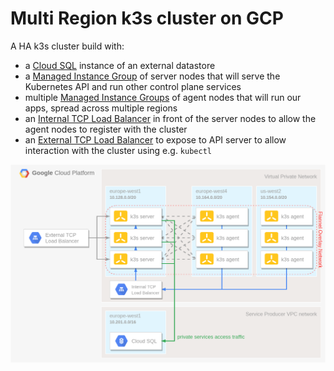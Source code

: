 # Multi Region k3s cluster on GCP


A HA k3s cluster build with:

- a [Cloud SQL](https://cloud.google.com/sql) instance of an external datastore
- a [Managed Instance Group](https://cloud.google.com/compute/docs/instance-groups) of server nodes that will serve the Kubernetes API and run other control plane services
- multiple [Managed Instance Groups](https://cloud.google.com/compute/docs/instance-groups) of agent nodes that will run our apps, spread across multiple regions
- an [Internal TCP Load Balancer](https://cloud.google.com/load-balancing/docs/internal) in front of the server nodes to allow the agent nodes to register with the cluster
- an [External TCP Load Balancer](https://cloud.google.com/load-balancing/docs/network) to expose to API server to allow interaction with the cluster using e.g. `kubectl`


<img src="docs/k3s-on-gcp.png">